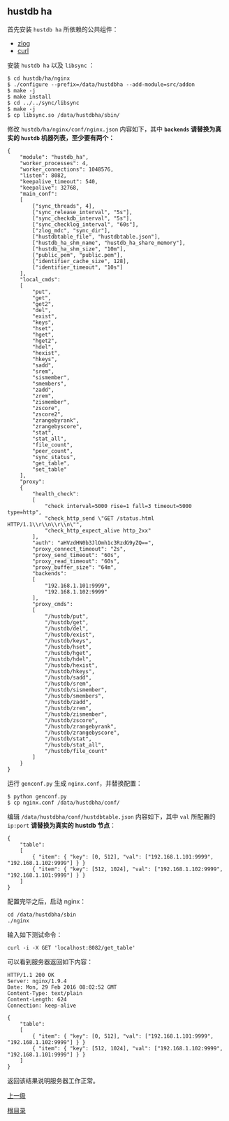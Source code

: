 hustdb ha
--

首先安装 `hustdb ha` 所依赖的公共组件：  

* [zlog](https://github.com/HardySimpson/zlog/releases)
* [curl](https://github.com/curl/curl/releases)

安装 `hustdb ha` 以及 `libsync` ：

    $ cd hustdb/ha/nginx
    $ ./configure --prefix=/data/hustdbha --add-module=src/addon
    $ make -j
    $ make install
    $ cd ../../sync/libsync
    $ make -j
    $ cp libsync.so /data/hustdbha/sbin/

修改 `hustdb/ha/nginx/conf/nginx.json` 内容如下，其中 **`backends` 请替换为真实的 `hustdb` 机器列表，至少要有两个：**

    {
        "module": "hustdb_ha",
        "worker_processes": 4,
        "worker_connections": 1048576,
        "listen": 8082,
        "keepalive_timeout": 540,
        "keepalive": 32768,
        "main_conf":
        [
            ["sync_threads", 4],
            ["sync_release_interval", "5s"],
            ["sync_checkdb_interval", "5s"],
            ["sync_checklog_interval", "60s"],
            ["zlog_mdc", "sync_dir"],
            ["hustdbtable_file", "hustdbtable.json"],
            ["hustdb_ha_shm_name", "hustdb_ha_share_memory"],
            ["hustdb_ha_shm_size", "10m"],
            ["public_pem", "public.pem"],
            ["identifier_cache_size", 128],
            ["identifier_timeout", "10s"]
        ],
        "local_cmds": 
        [
            "put",
            "get",
            "get2",
            "del",
            "exist",
            "keys",
            "hset",
            "hget",
            "hget2",
            "hdel",
            "hexist",
            "hkeys",
            "sadd",
            "srem",
            "sismember",
            "smembers",
            "zadd",
            "zrem",
            "zismember",
            "zscore",
            "zscore2",
            "zrangebyrank",
            "zrangebyscore",
            "stat",
            "stat_all",
            "file_count",
            "peer_count",
            "sync_status",
            "get_table",
            "set_table"
        ],
        "proxy":
        {
            "health_check": 
            [
                "check interval=5000 rise=1 fall=3 timeout=5000 type=http",
                "check_http_send \"GET /status.html HTTP/1.1\\r\\n\\r\\n\"",
                "check_http_expect_alive http_2xx"
            ],
            "auth": "aHVzdHN0b3JlOmh1c3RzdG9yZQ==",
            "proxy_connect_timeout": "2s",
            "proxy_send_timeout": "60s",
            "proxy_read_timeout": "60s",
            "proxy_buffer_size": "64m",
            "backends": 
            [
                "192.168.1.101:9999", 
                "192.168.1.102:9999"
            ],
            "proxy_cmds":
            [
                "/hustdb/put",
                "/hustdb/get", 
                "/hustdb/del", 
                "/hustdb/exist",
                "/hustdb/keys", 
                "/hustdb/hset", 
                "/hustdb/hget", 
                "/hustdb/hdel", 
                "/hustdb/hexist", 
                "/hustdb/hkeys",
                "/hustdb/sadd", 
                "/hustdb/srem", 
                "/hustdb/sismember", 
                "/hustdb/smembers",
                "/hustdb/zadd",
                "/hustdb/zrem",
                "/hustdb/zismember",
                "/hustdb/zscore",
                "/hustdb/zrangebyrank",
                "/hustdb/zrangebyscore",
                "/hustdb/stat",
                "/hustdb/stat_all",
                "/hustdb/file_count"
            ]
        }
    }

运行 `genconf.py` 生成 `nginx.conf`，并替换配置：

    $ python genconf.py
    $ cp nginx.conf /data/hustdbha/conf/

编辑 `/data/hustdbha/conf/hustdbtable.json` 内容如下，其中 `val` 所配置的 `ip:port` **请替换为真实的 hustdb 节点**：

    {
        "table":
        [
            { "item": { "key": [0, 512], "val": ["192.168.1.101:9999", "192.168.1.102:9999"] } }
            { "item": { "key": [512, 1024], "val": ["192.168.1.102:9999", "192.168.1.101:9999"] } }
        ]
    }

配置完毕之后，启动 nginx：

    cd /data/hustdbha/sbin
    ./nginx

输入如下测试命令：

    curl -i -X GET 'localhost:8082/get_table'

可以看到服务器返回如下内容：

    HTTP/1.1 200 OK
    Server: nginx/1.9.4
    Date: Mon, 29 Feb 2016 08:02:52 GMT
    Content-Type: text/plain
    Content-Length: 624
    Connection: keep-alive
    
    {
        "table":
        [
            { "item": { "key": [0, 512], "val": ["192.168.1.101:9999", "192.168.1.102:9999"] } }
            { "item": { "key": [512, 1024], "val": ["192.168.1.102:9999", "192.168.1.101:9999"] } }
        ]
    }

返回该结果说明服务器工作正常。

[上一级](index.md)

[根目录](../index.md)